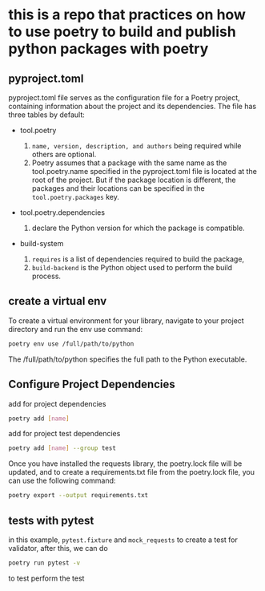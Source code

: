 # this is a repo that practices on how to use poetry to build and publish python packages with poetry

## pyproject.toml

pyproject.toml file serves as the configuration file for a Poetry project, containing information about the project and its dependencies. The file has three tables by default:

- tool.poetry

    1. `name, version, description, and authors` being required while others are optional.
    2. Poetry assumes that a package with the same name as the tool.poetry.name specified in the pyproject.toml file is located at the root of the project. But if the package location is different, the packages and their locations can be specified in the `tool.poetry.packages` key.

- tool.poetry.dependencies

    1. declare the Python version for which the package is compatible.

- build-system

    1. `requires` is a list of dependencies required to build the package,
    2. `build-backend` is the Python object used to perform the build process.

## create a virtual env

To create a virtual environment for your library, navigate to your project directory and run the env use command:

```bash
poetry env use /full/path/to/python
```

The /full/path/to/python specifies the full path to the Python executable.

## Configure Project Dependencies

add for project dependencies

```bash
poetry add [name] 
```

add for project test dependencies

```bash
poetry add [name] --group test
```

Once you have installed the requests library, the poetry.lock file will be updated, and to create a requirements.txt file from the poetry.lock file, you can use the following command:

```bash
poetry export --output requirements.txt
```

## tests with pytest

in this example, `pytest.fixture` and `mock_requests` to create a test for validator, after this, we can do

```bash
poetry run pytest -v
```

to test perform the test
